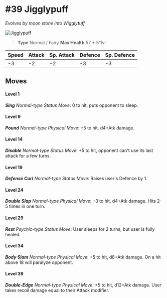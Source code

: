 # #39 Jigglypuff
*Evolves by moon stone into Wigglytuff*

![Jigglypuff](https://img.pokemondb.net/sprites/home/normal/1x/jigglypuff.png)

> **Type** Normal / Fairy
> **Max Health** 57 + 5\*lvl

| Speed | Attack | Sp. Attack | Defence | Sp. Defence |
| ----- | ------ | ---------- | ------- | ----------- |
| -3 | -2 | -2 | -3 | -3 |

## Moves
#### Level 1

***Sing** Normal-type Status Move*: 0 to hit, puts opponent to sleep.
#### Level 9

***Pound** Normal-type Physical Move*: +5 to hit, d4+Atk damage. 
#### Level 14

***Disable** Normal-type Status Move*: +5 to hit, opponent can't use its last attack for a few turns.
#### Level 19

***Defense Curl** Normal-type Status Move*: Raises user's Defence by 1.
#### Level 24

***Double Slap** Normal-type Physical Move*: +3 to hit, d4+Atk damage. Hits 2-5 times in one turn.
#### Level 29

***Rest** Psychic-type Status Move*: User sleeps for 2 turns, but user is fully healed.
#### Level 34

***Body Slam** Normal-type Physical Move*: +5 to hit, d8+Atk damage. On a hit above 18 will paralyze opponent.
#### Level 39

***Double-Edge** Normal-type Physical Move*: +5 to hit, d12+Atk damage. User takes recoil damage equal to their Attack modifier.


